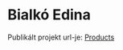 
# Bialkó Edina
Publikált projekt url-je: [Products](https://app.netlify.com/sites/vizsgabialkoedina/domain-management)